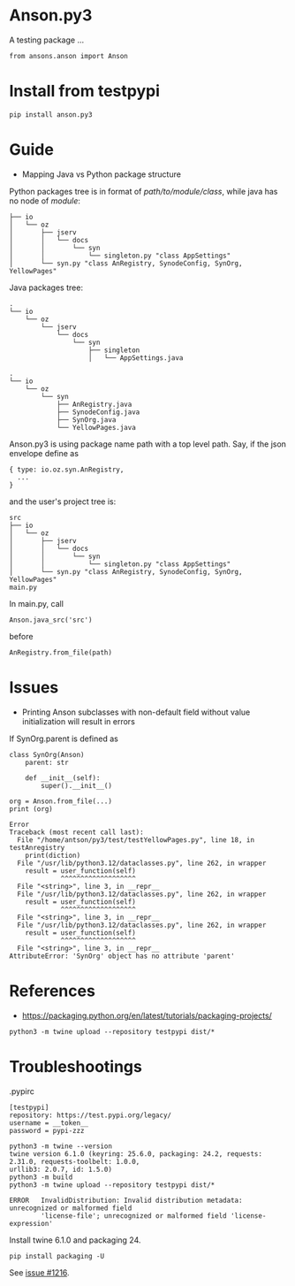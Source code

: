 # Anson.py3

A testing package ...

```code
from ansons.anson import Anson
```

# Install from testpypi

[//]: # (pip install --index-url https://test.pypi.org/simple --extra-index-url https://pypi.org/simple anson.py3)
```
pip install anson.py3
```

# Guide

- Mapping Java vs Python package structure

Python packages tree is in format of *path/to/module/class*, while java has no node of *module*:

```
├── io
│   └── oz
│       ├── jserv
│       │   └── docs
│       │       └── syn
│       │           └── singleton.py "class AppSettings"
│       └── syn.py "class AnRegistry, SynodeConfig, SynOrg, YellowPages"
```

Java packages tree:

```
.
└── io
    └── oz
        └── jserv
            └── docs
                └── syn
                    ├── singleton
                    │   └── AppSettings.java
```

```
.
└── io
    └── oz
        └── syn
            ├── AnRegistry.java
            ├── SynodeConfig.java
            ├── SynOrg.java
            └── YellowPages.java
```

Anson.py3 is using package name path with a top level path. Say, if the json envelope
define as

```
{ type: io.oz.syn.AnRegistry,
  ...
}
```

and the user's project tree is:

```
src
├── io
│   └── oz
│       ├── jserv
│       │   └── docs
│       │       └── syn
│       │           └── singleton.py "class AppSettings"
│       └── syn.py "class AnRegistry, SynodeConfig, SynOrg, YellowPages"
main.py
```

In main.py, call

```code
Anson.java_src('src')
```

before

```code
AnRegistry.from_file(path)
```

# Issues

- Printing Anson subclasses with non-default field without value initialization will result in errors

If SynOrg.parent is defined as

```
class SynOrg(Anson)
    parent: str

    def __init__(self):
        super().__init__()

```

```
org = Anson.from_file(...)
print (org)

Error
Traceback (most recent call last):
  File "/home/antson/py3/test/testYellowPages.py", line 18, in testAnregistry
    print(diction)
  File "/usr/lib/python3.12/dataclasses.py", line 262, in wrapper
    result = user_function(self)
             ^^^^^^^^^^^^^^^^^^^
  File "<string>", line 3, in __repr__
  File "/usr/lib/python3.12/dataclasses.py", line 262, in wrapper
    result = user_function(self)
             ^^^^^^^^^^^^^^^^^^^
  File "<string>", line 3, in __repr__
  File "/usr/lib/python3.12/dataclasses.py", line 262, in wrapper
    result = user_function(self)
             ^^^^^^^^^^^^^^^^^^^
  File "<string>", line 3, in __repr__
AttributeError: 'SynOrg' object has no attribute 'parent'
```

# References

- https://packaging.python.org/en/latest/tutorials/packaging-projects/

```python3 -m twine upload --repository testpypi dist/*```

# Troubleshootings

.pypirc

```
[testpypi]
repository: https://test.pypi.org/legacy/
username = __token__
password = pypi-zzz
```

```
python3 -m twine --version
twine version 6.1.0 (keyring: 25.6.0, packaging: 24.2, requests: 2.31.0, requests-toolbelt: 1.0.0,
urllib3: 2.0.7, id: 1.5.0)
python3 -m build
python3 -m twine upload --repository testpypi dist/*
```

```
ERROR   InvalidDistribution: Invalid distribution metadata: unrecognized or malformed field
        'license-file'; unrecognized or malformed field 'license-expression'  
```

Install twine 6.1.0 and packaging 24.

```
pip install packaging -U
```

See [issue #1216](https://github.com/pypa/twine/issues/1216#issuecomment-2609745412).

